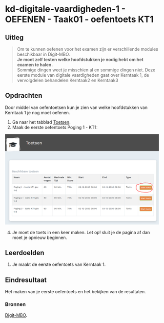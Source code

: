 # kd-digitale-vaardigheden-1 - OEFENEN - Taak01 - oefentoets KT1

## Uitleg
> Om te kunnen oefenen voor het examen zijn er verschillende modules beschikbaar in Digit-MBO.  
> **Je moet zelf testen welke hoofdstukken je nodig hebt om het examen te halen.**  
> Sommige dingen weet je misschien al en sommige dingen niet.
> Deze eerste module van digitale vaardigheden gaat over Kerntaak 1, de vervolgdelen behandelen Kerntaak2 en Kerntaak3

## Opdrachten
Door middel van oefentoetsen kun je zien van welke hoofdstukken van Kerntaak 1 je nog moet oefenen. 
1. Ga naar het tabblad [Toetsen](https://digit-mbo.nl/student/tests/). 
2. Maak de eerste oefentoets Poging 1 - KT1: 

![kies de eerste oefentoets](./images/oefentoets1.PNG)

4. Je moet de toets in een keer maken. Let op! sluit je de pagina af dan moet je opnieuw beginnen.


## Leerdoelden
1. Je maakt de eerste oefentoets van Kerntaak 1.

## Eindresultaat
Het maken van je eerste oefentoets en het bekijken van de resultaten.

### Bronnen
[Digit-MBO](https://digit-mbo.nl/).